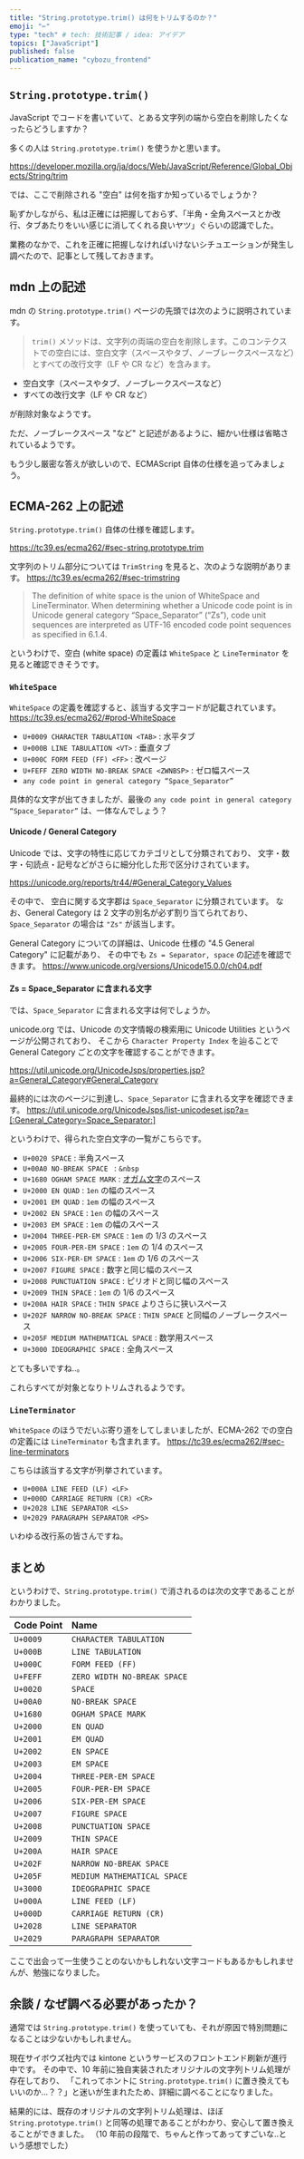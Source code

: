 ```yaml
---
title: "String.prototype.trim() は何をトリムするのか？"
emoji: "✂️"
type: "tech" # tech: 技術記事 / idea: アイデア
topics: ["JavaScript"]
published: false
publication_name: "cybozu_frontend"
---
```


## `String.prototype.trim()`

JavaScript でコードを書いていて、とある文字列の端から空白を削除したくなったらどうしますか？

多くの人は `String.prototype.trim()` を使うかと思います。

https://developer.mozilla.org/ja/docs/Web/JavaScript/Reference/Global_Objects/String/trim

では、ここで削除される "空白" は何を指すか知っているでしょうか？

恥ずかしながら、私は正確には把握しておらず、「半角・全角スペースとか改行、タブあたりをいい感じに消してくれる良いヤツ」ぐらいの認識でした。

業務のなかで、これを正確に把握しなければいけないシチュエーションが発生し調べたので、記事として残しておきます。

## mdn 上の記述

mdn の `String.prototype.trim()` ページの先頭では次のように説明されています。

> `trim()` メソッドは、文字列の両端の空白を削除します。このコンテクストでの空白には、空白文字（スペースやタブ、ノーブレークスペースなど）とすべての改行文字（LF や CR など）を含みます。

- 空白文字（スペースやタブ、ノーブレークスペースなど）
- すべての改行文字（LF や CR など）

が削除対象なようです。

ただ、ノーブレークスペース "など" と記述があるように、細かい仕様は省略されているようです。

もう少し厳密な答えが欲しいので、ECMAScript 自体の仕様を追ってみましょう。

## ECMA-262 上の記述

`String.prototype.trim()` 自体の仕様を確認します。

https://tc39.es/ecma262/#sec-string.prototype.trim

文字列のトリム部分については `TrimString` を見ると、次のような説明があります。
https://tc39.es/ecma262/#sec-trimstring

> The definition of white space is the union of WhiteSpace and LineTerminator. When determining whether a Unicode code point is in Unicode general category “Space_Separator” (“Zs”), code unit sequences are interpreted as UTF-16 encoded code point sequences as specified in 6.1.4.

というわけで、空白 (white space) の定義は `WhiteSpace` と `LineTerminator` を見ると確認できそうです。

### `WhiteSpace`

`WhiteSpace` の定義を確認すると、該当する文字コードが記載されています。
https://tc39.es/ecma262/#prod-WhiteSpace

- `U+0009 CHARACTER TABULATION <TAB>` : 水平タブ
- `U+000B LINE TABULATION <VT>` : 垂直タブ
- `U+000C FORM FEED (FF) <FF>` : 改ページ
- `U+FEFF ZERO WIDTH NO-BREAK SPACE <ZWNBSP>` : ゼロ幅スペース
- `any code point in general category “Space_Separator”`

具体的な文字が出てきましたが、最後の `any code point in general category “Space_Separator”` は、一体なんでしょう？

#### Unicode / General Category

Unicode では、文字の特性に応じてカテゴリとして分類されており、
文字・数字・句読点・記号などがさらに細分化した形で区分けされています。

https://unicode.org/reports/tr44/#General_Category_Values

その中で、 空白に関する文字郡は `Space_Separator` に分類されています。
なお、General Category は 2 文字の別名が必ず割り当てられており、`Space_Separator` の場合は `"Zs"` が該当します。

General Category についての詳細は、Unicode 仕様の "4.5 General Category" に記載があり、
その中でも `Zs = Separator, space` の記述を確認できます。
https://www.unicode.org/versions/Unicode15.0.0/ch04.pdf

#### Zs = Space_Separator に含まれる文字

では、`Space_Separator` に含まれる文字は何でしょうか。

unicode.org では、Unicode の文字情報の検索用に Unicode Utilities というページが公開されており、
そこから `Character Property Index` を辿ることで General Category ごとの文字を確認することができます。

https://util.unicode.org/UnicodeJsps/properties.jsp?a=General_Category#General_Category

最終的には次のページに到達し、`Space_Separator` に含まれる文字を確認できます。
https://util.unicode.org/UnicodeJsps/list-unicodeset.jsp?a=[:General_Category=Space_Separator:]

というわけで、得られた空白文字の一覧がこちらです。

- `U+0020 SPACE` : 半角スペース
- `U+00A0 NO-BREAK SPACE ` : `&nbsp`
- `U+1680 OGHAM SPACE MARK` : [オガム文字](https://ja.wikipedia.org/wiki/%E3%82%AA%E3%82%AC%E3%83%A0%E6%96%87%E5%AD%97)のスペース
- `U+2000 EN QUAD` : `1en` の幅のスペース
- `U+2001 EM QUAD` : `1em` の幅のスペース
- `U+2002 EN SPACE` : `1en` の幅のスペース
- `U+2003 EM SPACE` : `1em` の幅のスペース
- `U+2004 THREE-PER-EM SPACE` : `1em` の 1/3 のスペース
- `U+2005 FOUR-PER-EM SPACE` : `1em` の 1/4 のスペース
- `U+2006 SIX-PER-EM SPACE` : `1em` の 1/6 のスペース
- `U+2007 FIGURE SPACE` : 数字と同じ幅のスペース
- `U+2008 PUNCTUATION SPACE` : ピリオドと同じ幅のスペース
- `U+2009 THIN SPACE` : `1em` の 1/6 のスペース
- `U+200A HAIR SPACE` : `THIN SPACE` よりさらに狭いスペース
- `U+202F NARROW NO-BREAK SPACE` : `THIN SPACE` と同幅のノーブレークスペース
- `U+205F MEDIUM MATHEMATICAL SPACE` : 数学用スペース
- `U+3000 IDEOGRAPHIC SPACE` : 全角スペース

とても多いですね..。

これらすべてが対象となりトリムされるようです。

### `LineTerminator`

`WhiteSpace` のほうでだいぶ寄り道をしてしまいましたが、ECMA-262 での空白の定義には `LineTerminator` も含まれます。
https://tc39.es/ecma262/#sec-line-terminators

こちらは該当する文字が列挙されています。

- `U+000A LINE FEED (LF) <LF>`
- `U+000D CARRIAGE RETURN (CR) <CR>`
- `U+2028 LINE SEPARATOR <LS>`
- `U+2029 PARAGRAPH SEPARATOR <PS>`

いわゆる改行系の皆さんですね。

## まとめ

というわけで、`String.prototype.trim()` で消されるのは次の文字であることがわかりました。

| Code Point | Name                        |
| :--------- | :-------------------------- |
| `U+0009`   | `CHARACTER TABULATION`      |
| `U+000B`   | `LINE TABULATION`           |
| `U+000C`   | `FORM FEED (FF)`            |
| `U+FEFF`   | `ZERO WIDTH NO-BREAK SPACE` |
| `U+0020`   | `SPACE`                     |
| `U+00A0`   | `NO-BREAK SPACE `           |
| `U+1680`   | `OGHAM SPACE MARK`          |
| `U+2000`   | `EN QUAD`                   |
| `U+2001`   | `EM QUAD`                   |
| `U+2002`   | `EN SPACE`                  |
| `U+2003`   | `EM SPACE`                  |
| `U+2004`   | `THREE-PER-EM SPACE`        |
| `U+2005`   | `FOUR-PER-EM SPACE`         |
| `U+2006`   | `SIX-PER-EM SPACE`          |
| `U+2007`   | `FIGURE SPACE`              |
| `U+2008`   | `PUNCTUATION SPACE`         |
| `U+2009`   | `THIN SPACE`                |
| `U+200A`   | `HAIR SPACE`                |
| `U+202F`   | `NARROW NO-BREAK SPACE`     |
| `U+205F`   | `MEDIUM MATHEMATICAL SPACE` |
| `U+3000`   | `IDEOGRAPHIC SPACE`         |
| `U+000A`   | `LINE FEED (LF)`            |
| `U+000D`   | `CARRIAGE RETURN (CR)`      |
| `U+2028`   | `LINE SEPARATOR`            |
| `U+2029`   | `PARAGRAPH SEPARATOR`       |

ここで出会って一生使うことのないかもしれない文字コードもあるかもしれませんが、勉強になりました。

## 余談 / なぜ調べる必要があったか？

通常では `String.prototype.trim()` を使っていても、それが原因で特別問題になることは少ないかもしれません。

現在サイボウズ社内では kintone というサービスのフロントエンド刷新が進行中です。
その中で、10 年前に独自実装されたオリジナルの文字列トリム処理が存在しており、
「これってホントに `String.prototype.trim()` に置き換えてもいいのか…？？」と迷いが生まれたため、詳細に調べることになりました。

結果的には、既存のオリジナルの文字列トリム処理は、ほぼ `String.prototype.trim()` と同等の処理であることがわかり、安心して置き換えることができました。
（10 年前の段階で、ちゃんと作ってあってすごいな..という感想でした）
